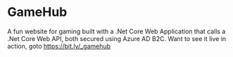 # GameHub

A fun website for gaming built with a .Net Core Web Application that calls a .Net Core Web API, both secured using Azure AD B2C.
Want to see it live in action, goto <a href="https://bit.ly/_gamehub">https://bit.ly/_gamehub</a>
